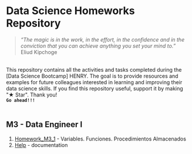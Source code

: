 # Data Science Homeworks Repository 
>*“The magic is in the work, in the effort, in the confidence and in the conviction that you can achieve anything you set your mind to.”*<br />
>Eliud Kipchoge

<br />This repository contains all the activities and tasks completed during the [Data Science Bootcamp] HENRY. The goal is to provide resources and examples for future colleagues interested in learning and improving their data science skills. If you find this repository useful, support it by making "★ Star". Thank you! <br />
**```Go ahead!!!```** <br />
<br />

M3 - Data Engineer I 
------------- 
1. [Homework_M3_1](Homework_M3_1_VariablesFunctionsProcedures.sql) - Variables. Funciones. Procedimientos Almacenados
2. [Help](.ipynb) -  documentation

<br />

